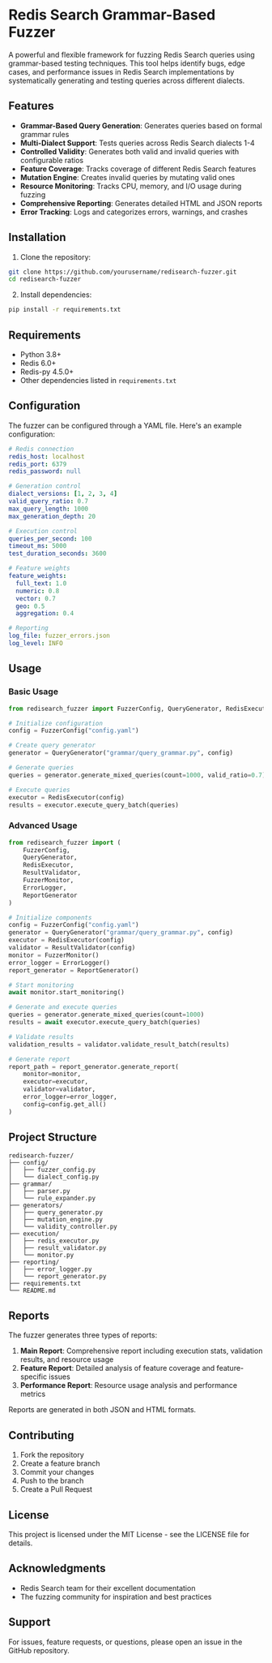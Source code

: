 # Redis Search Grammar-Based Fuzzer

A powerful and flexible framework for fuzzing Redis Search queries using grammar-based testing techniques. This tool helps identify bugs, edge cases, and performance issues in Redis Search implementations by systematically generating and testing queries across different dialects.

## Features

- **Grammar-Based Query Generation**: Generates queries based on formal grammar rules
- **Multi-Dialect Support**: Tests queries across Redis Search dialects 1-4
- **Controlled Validity**: Generates both valid and invalid queries with configurable ratios
- **Feature Coverage**: Tracks coverage of different Redis Search features
- **Mutation Engine**: Creates invalid queries by mutating valid ones
- **Resource Monitoring**: Tracks CPU, memory, and I/O usage during fuzzing
- **Comprehensive Reporting**: Generates detailed HTML and JSON reports
- **Error Tracking**: Logs and categorizes errors, warnings, and crashes

## Installation

1. Clone the repository:
```bash
git clone https://github.com/yourusername/redisearch-fuzzer.git
cd redisearch-fuzzer
```

2. Install dependencies:
```bash
pip install -r requirements.txt
```

## Requirements

- Python 3.8+
- Redis 6.0+
- Redis-py 4.5.0+
- Other dependencies listed in `requirements.txt`

## Configuration

The fuzzer can be configured through a YAML file. Here's an example configuration:

```yaml
# Redis connection
redis_host: localhost
redis_port: 6379
redis_password: null

# Generation control
dialect_versions: [1, 2, 3, 4]
valid_query_ratio: 0.7
max_query_length: 1000
max_generation_depth: 20

# Execution control
queries_per_second: 100
timeout_ms: 5000
test_duration_seconds: 3600

# Feature weights
feature_weights:
  full_text: 1.0
  numeric: 0.8
  vector: 0.7
  geo: 0.5
  aggregation: 0.4

# Reporting
log_file: fuzzer_errors.json
log_level: INFO
```

## Usage

### Basic Usage

```python
from redisearch_fuzzer import FuzzerConfig, QueryGenerator, RedisExecutor

# Initialize configuration
config = FuzzerConfig("config.yaml")

# Create query generator
generator = QueryGenerator("grammar/query_grammar.py", config)

# Generate queries
queries = generator.generate_mixed_queries(count=1000, valid_ratio=0.7)

# Execute queries
executor = RedisExecutor(config)
results = executor.execute_query_batch(queries)
```

### Advanced Usage

```python
from redisearch_fuzzer import (
    FuzzerConfig,
    QueryGenerator,
    RedisExecutor,
    ResultValidator,
    FuzzerMonitor,
    ErrorLogger,
    ReportGenerator
)

# Initialize components
config = FuzzerConfig("config.yaml")
generator = QueryGenerator("grammar/query_grammar.py", config)
executor = RedisExecutor(config)
validator = ResultValidator(config)
monitor = FuzzerMonitor()
error_logger = ErrorLogger()
report_generator = ReportGenerator()

# Start monitoring
await monitor.start_monitoring()

# Generate and execute queries
queries = generator.generate_mixed_queries(count=1000)
results = await executor.execute_query_batch(queries)

# Validate results
validation_results = validator.validate_result_batch(results)

# Generate report
report_path = report_generator.generate_report(
    monitor=monitor,
    executor=executor,
    validator=validator,
    error_logger=error_logger,
    config=config.get_all()
)
```

## Project Structure

```
redisearch-fuzzer/
├── config/
│   ├── fuzzer_config.py
│   └── dialect_config.py
├── grammar/
│   ├── parser.py
│   └── rule_expander.py
├── generators/
│   ├── query_generator.py
│   ├── mutation_engine.py
│   └── validity_controller.py
├── execution/
│   ├── redis_executor.py
│   ├── result_validator.py
│   └── monitor.py
├── reporting/
│   ├── error_logger.py
│   └── report_generator.py
├── requirements.txt
└── README.md
```

## Reports

The fuzzer generates three types of reports:

1. **Main Report**: Comprehensive report including execution stats, validation results, and resource usage
2. **Feature Report**: Detailed analysis of feature coverage and feature-specific issues
3. **Performance Report**: Resource usage analysis and performance metrics

Reports are generated in both JSON and HTML formats.

## Contributing

1. Fork the repository
2. Create a feature branch
3. Commit your changes
4. Push to the branch
5. Create a Pull Request

## License

This project is licensed under the MIT License - see the LICENSE file for details.

## Acknowledgments

- Redis Search team for their excellent documentation
- The fuzzing community for inspiration and best practices

## Support

For issues, feature requests, or questions, please open an issue in the GitHub repository. 